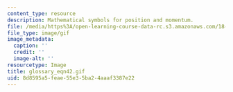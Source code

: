 ```yaml
---
content_type: resource
description: Mathematical symbols for position and momentum.
file: /media/https%3A/open-learning-course-data-rc.s3.amazonaws.com/18-013a-calculus-with-applications-spring-2005/8d8595a5feae55e35ba24aaaf3387e22_glossary_eqn42.gif
file_type: image/gif
image_metadata:
  caption: ''
  credit: ''
  image-alt: ''
resourcetype: Image
title: glossary_eqn42.gif
uid: 8d8595a5-feae-55e3-5ba2-4aaaf3387e22
---
```

